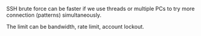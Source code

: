 SSH brute force can be faster if we use threads or multiple PCs to try more connection (patterns) simultaneously.

The limit can be bandwidth, rate limit, account lockout.